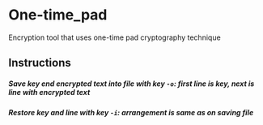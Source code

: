 # One-time_pad
Encryption tool that uses one-time pad cryptography technique


## Instructions

##### Save key end encrypted text into file with key `-o`: first line is key, next is line with encrypted text

##### Restore key and line with key `-i`: arrangement is same as on saving file
